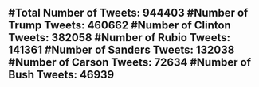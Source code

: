 #Total Number of Tweets: 944403 
#Number of Trump Tweets: 460662
#Number of Clinton Tweets: 382058
#Number of Rubio Tweets: 141361
#Number of Sanders Tweets: 132038
#Number of Carson Tweets: 72634
#Number of Bush Tweets: 46939
---
